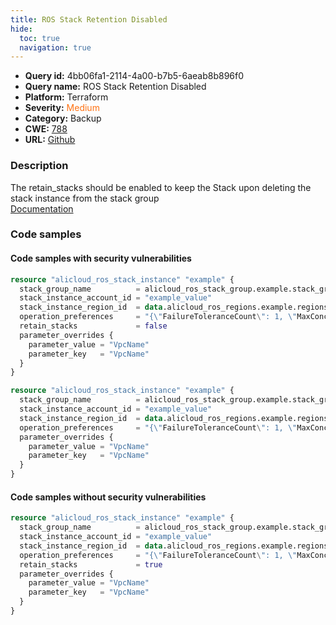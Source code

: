 ```yaml
---
title: ROS Stack Retention Disabled
hide:
  toc: true
  navigation: true
---
```


<style>
  .highlight .hll {
    background-color: #ff171742;
  }
  .md-content {
    max-width: 1100px;
    margin: 0 auto;
  }
</style>

-   **Query id:** 4bb06fa1-2114-4a00-b7b5-6aeab8b896f0
-   **Query name:** ROS Stack Retention Disabled
-   **Platform:** Terraform
-   **Severity:** <span style="color:#ff7213">Medium</span>
-   **Category:** Backup
-   **CWE:** <a href="https://cwe.mitre.org/data/definitions/788.html" onclick="newWindowOpenerSafe(event, 'https://cwe.mitre.org/data/definitions/788.html')">788</a>
-   **URL:** [Github](https://github.com/Checkmarx/kics/tree/master/assets/queries/terraform/alicloud/ros_stack_retention_disabled)

### Description
The retain_stacks should be enabled to keep the Stack upon deleting the stack instance from the stack group<br>
[Documentation](https://registry.terraform.io/providers/aliyun/alicloud/latest/docs/resources/ros_stack_instance#retain_stacks)

### Code samples
#### Code samples with security vulnerabilities
```tf title="Positive test num. 1 - tf file" hl_lines="6"
resource "alicloud_ros_stack_instance" "example" {
  stack_group_name          = alicloud_ros_stack_group.example.stack_group_name
  stack_instance_account_id = "example_value"
  stack_instance_region_id  = data.alicloud_ros_regions.example.regions.0.region_id
  operation_preferences     = "{\"FailureToleranceCount\": 1, \"MaxConcurrentCount\": 2}"
  retain_stacks             = false
  parameter_overrides {
    parameter_value = "VpcName"
    parameter_key   = "VpcName"
  }
}

```
```tf title="Positive test num. 2 - tf file" hl_lines="1"
resource "alicloud_ros_stack_instance" "example" {
  stack_group_name          = alicloud_ros_stack_group.example.stack_group_name
  stack_instance_account_id = "example_value"
  stack_instance_region_id  = data.alicloud_ros_regions.example.regions.0.region_id
  operation_preferences     = "{\"FailureToleranceCount\": 1, \"MaxConcurrentCount\": 2}"
  parameter_overrides {
    parameter_value = "VpcName"
    parameter_key   = "VpcName"
  }
}

```


#### Code samples without security vulnerabilities
```tf title="Negative test num. 1 - tf file"
resource "alicloud_ros_stack_instance" "example" {
  stack_group_name          = alicloud_ros_stack_group.example.stack_group_name
  stack_instance_account_id = "example_value"
  stack_instance_region_id  = data.alicloud_ros_regions.example.regions.0.region_id
  operation_preferences     = "{\"FailureToleranceCount\": 1, \"MaxConcurrentCount\": 2}"
  retain_stacks             = true
  parameter_overrides {
    parameter_value = "VpcName"
    parameter_key   = "VpcName"
  }
}

```
